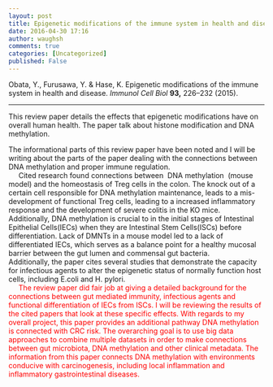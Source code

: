 ```yaml
---
layout: post
title: Epigenetic modifications of the immune system in health and disease: Review
date: 2016-04-30 17:16
author: waughsh
comments: true
categories: [Uncategorized]
published: False
---
```

<div class="csl-bib-body">
<div class="csl-entry">
<div class="csl-left-margin">Obata, Y., Furusawa, Y. &amp; Hase, K. Epigenetic modifications of the immune system in health and disease. <i>Immunol Cell Biol</i> <b>93,</b> 226–232 (2015).</div>
<div class="csl-left-margin">

<hr />

This review paper details the effects that epigenetic modifications have on overall human health. The paper talk about histone modification and DNA methylation.</div>
<div class="csl-left-margin">The informational parts of this review paper have been noted and I will be writing about the parts of the paper dealing with the connections between DNA methylation and proper immune regulation.</div>
<div class="csl-left-margin">     Cited research found connections between  DNA methylation  (mouse model) and the homeostasis of Treg cells in the colon. The knock out of a certain cell responsible for DNA methylation maintenance, leads to a mis-development of functional Treg cells, leading to a increased inflammatory response and the development of severe colitis in the KO mice.</div>
<div class="csl-left-margin">Additionally, DNA methylation is crucial to in the initial stages of Intestinal Epithelial Cells(IECs) when they are Intestinal Stem Cells(ISCs) before differentiation. Lack of DMNTs in a mouse model led to a lack of differentiated IECs, which serves as a balance point for a healthy mucosal barrier between the gut lumen and commensal gut bacteria.</div>
<div class="csl-left-margin">Additionally, the paper cites several studies that demonstrate the capacity for infectious agents to alter the epigenetic status of normally function host cells, including E.coli and H. pylori.</div>
<div class="csl-left-margin"><span style="color:#ff0000;">     The review paper did fair job at giving a detailed background for the connections between gut mediated immunity, infectious agents and functional differentiation of IECs from ISCs. I will be reviewing the results of the cited papers that look at these specific effects. With regards to my overall project, this paper provides an additional pathway DNA methylation is connected with CRC risk. The overarching goal is to use big data approaches to combine multiple datasets in order to make connections between gut microbiota, DNA methylation and other clinical metadata. The information from this paper connects DNA methylation with environments conducive with carcinogenesis, including local inflammation and inflammatory gastrointestinal diseases. </span></div>
</div>
</div>
